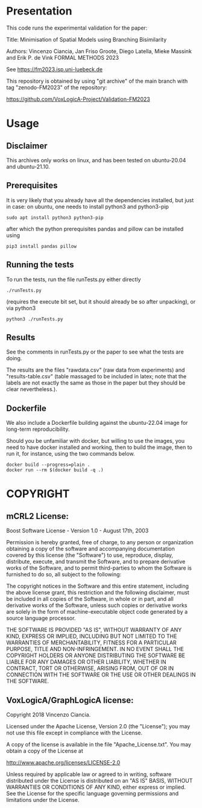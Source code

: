 # Presentation

This code runs the experimental validation for the paper:

Title: Minimisation of Spatial Models using Branching Bisimilarity

Authors: Vincenzo Ciancia, Jan Friso Groote, Diego Latella, Mieke Massink and Erik P. de Vink
FORMAL METHODS 2023 

See https://fm2023.isp.uni-luebeck.de

This repository is obtained by using "git archive" of the main branch with tag "zenodo-FM2023" of the repository:

https://github.com/VoxLogicA-Project/Validation-FM2023

# Usage

## Disclaimer

This archives only works on linux, and has been tested on ubuntu-20.04 and
ubuntu-21.10.

## Prerequisites

It is very likely that you already have all the dependencies installed, but just in
case: on ubuntu, one needs to install python3 and python3-pip

    sudo apt install python3 python3-pip 
    
after which the python prerequisites pandas and pillow can be installed using 

    pip3 install pandas pillow

## Running the tests

To run the tests, run the file runTests.py either directly

    ./runTests.py

(requires the execute bit set, but it should already be so after unpacking), or
via python3

    python3 ./runTests.py

## Results

See the comments in runTests.py or the paper to see what the tests are doing. 

The results are the files "rawdata.csv" (raw data from experiments) and
"results-table.csv" (table massaged to be included in latex; note that the
labels are not exactly the same as those in the paper but they should be clear
nevertheless.).

## Dockerfile

We also include a Dockerfile building against the ubuntu-22.04 image for
long-term reproducibility. 

Should you be unfamiliar with docker, but willing to use the images, you need to
have docker installed and working, then to build the image, then to run it, for
instance, using the two commands below.

    docker build --progress=plain .
    docker run --rm $(docker build -q .)

# COPYRIGHT

## mCRL2 License:

Boost Software License - Version 1.0 - August 17th, 2003

Permission is hereby granted, free of charge, to any person or organization
obtaining a copy of the software and accompanying documentation covered by
this license (the "Software") to use, reproduce, display, distribute,
execute, and transmit the Software, and to prepare derivative works of the
Software, and to permit third-parties to whom the Software is furnished to
do so, all subject to the following:

The copyright notices in the Software and this entire statement, including
the above license grant, this restriction and the following disclaimer,
must be included in all copies of the Software, in whole or in part, and
all derivative works of the Software, unless such copies or derivative
works are solely in the form of machine-executable object code generated by
a source language processor.

THE SOFTWARE IS PROVIDED "AS IS", WITHOUT WARRANTY OF ANY KIND, EXPRESS OR
IMPLIED, INCLUDING BUT NOT LIMITED TO THE WARRANTIES OF MERCHANTABILITY,
FITNESS FOR A PARTICULAR PURPOSE, TITLE AND NON-INFRINGEMENT. IN NO EVENT
SHALL THE COPYRIGHT HOLDERS OR ANYONE DISTRIBUTING THE SOFTWARE BE LIABLE
FOR ANY DAMAGES OR OTHER LIABILITY, WHETHER IN CONTRACT, TORT OR OTHERWISE,
ARISING FROM, OUT OF OR IN CONNECTION WITH THE SOFTWARE OR THE USE OR OTHER
DEALINGS IN THE SOFTWARE.

## VoxLogicA/GraphLogicA license:

Copyright 2018 Vincenzo Ciancia.

Licensed under the Apache License, Version 2.0 (the "License");
you may not use this file except in compliance with the License.

A copy of the license is available in the file "Apache_License.txt".
You may obtain a copy of the License at

  http://www.apache.org/licenses/LICENSE-2.0

Unless required by applicable law or agreed to in writing, software
distributed under the License is distributed on an "AS IS" BASIS,
WITHOUT WARRANTIES OR CONDITIONS OF ANY KIND, either express or implied.
See the License for the specific language governing permissions and
limitations under the License.

